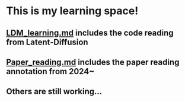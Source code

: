 # This is my learning space!

## [LDM_learning.md](https://github.com/digbangbang/Learning/blob/main/LDM_learning.md) includes the code reading from Latent-Diffusion

## [Paper_reading.md](https://github.com/digbangbang/Learning/blob/main/Paper_reading.md) includes the paper reading annotation from 2024~

## Others are still working...
